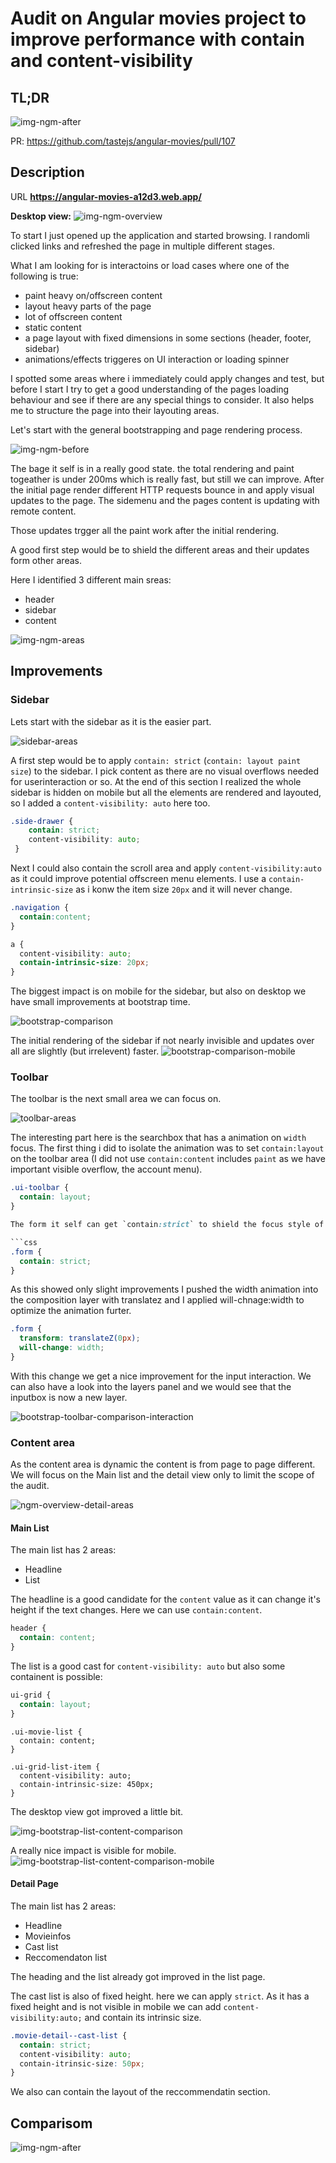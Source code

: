 # Audit on Angular movies project to improve performance with contain and content-visibility

## TL;DR

![img-ngm-after](https://user-images.githubusercontent.com/10064416/159596750-604fb5e7-9e58-4f5b-97eb-360907f65397.png)

PR: https://github.com/tastejs/angular-movies/pull/107 


## Description 

URL
**https://angular-movies-a12d3.web.app/**

**Desktop view:**
![img-ngm-overview](https://user-images.githubusercontent.com/10064416/159577772-30983977-65b9-40a8-bc1a-293922bb7876.png)

To start I just opened up the application and started browsing. I randomli clicked links and refreshed the page in multiple different stages.

What I am looking for is interactoins or load cases where one of the following is true:
- paint heavy on/offscreen content
- layout heavy parts of the page
- lot of offscreen content
- static content
- a page layout with fixed dimensions in some sections (header, footer, sidebar)
- animations/effects triggeres on UI interaction or loading spinner

I spotted some areas where i immediately could apply changes and test, but before I start I try to get a good understanding of the pages loading behaviour and see if there are any special things to consider.
It also helps me to structure the page into their layouting areas.


Let's start with the general bootstrapping and page rendering process.

![img-ngm-before](https://user-images.githubusercontent.com/10064416/159577824-84507a1f-3628-43a7-b287-321000d3cbf2.png)

The bage it self is in a really good state. the total rendering and paint togeather is under 200ms which is really fast, but still we can improve.
After the initial page render different HTTP requests bounce in and apply visual updates to the page. The sidemenu and the pages content is updating with remote content.

Those updates trgger all the paint work after the initial rendering.

A good first step would be to shield the different areas and their updates form other areas.

Here I identified 3 different main sreas:
- header
- sidebar
- content

![img-ngm-areas](https://user-images.githubusercontent.com/10064416/159577882-015333a6-31ba-437e-94be-4eb9c29f2ee3.png)

## Improvements

### Sidebar

Lets start with the sidebar as it is the easier part.

![sidebar-areas](https://user-images.githubusercontent.com/10064416/159578010-439bbd16-fdcf-4b32-8056-1795188f57e1.png)


A first step would be to apply `contain: strict` (`contain: layout paint size`) to the sidebar. I pick content as there are no visual overflows needed for userinteraction or so. At the end of this section I realized the whole sidebar is hidden on mobile but all the elements are rendered and layouted, so I added a `content-visibility: auto`  here too.

```css 
.side-drawer {
    contain: strict;
    content-visibility: auto;
 }
```

Next I could also contain the scroll area and apply `content-visibility:auto` as it could improve potential offscreen menu elements.
I use a `contain-intrinsic-size` as i konw the item size `20px` and it will never change.

```css
.navigation {
  contain:content;
}

a {
  content-visibility: auto;
  contain-intrinsic-size: 20px;
}
```

The biggest impact is on mobile for the sidebar, but also on desktop we have small improvements at bootstrap time.

![bootstrap-comparison](https://user-images.githubusercontent.com/10064416/159578036-78c5ec25-8bbd-40bc-b128-2d26db1efed0.png)

The initial rendering of the sidebar if not nearly invisible and updates over all are slightly (but irrelevent) faster.
![bootstrap-comparison-mobile](https://user-images.githubusercontent.com/10064416/159578060-a223da95-794e-407c-986c-3b385123276c.png)

### Toolbar

The toolbar is the next small area we can focus on.

![toolbar-areas](https://user-images.githubusercontent.com/10064416/159584191-39a5b8bc-414a-4956-8df1-aad640464b42.png)

The interesting part here is the searchbox that has a animation on `width` focus. The first thing i did to isolate the animation was to set `contain:layout` on the toolbar area (I did not use `contain:content` includes `paint` as we have important visible overflow, the account menu). 

```css
.ui-toolbar {
  contain: layout;
}

The form it self can get `contain:strict` to shield the focus style of the input.

```css
.form {
  contain: strict;
}
```

As this showed only slight improvements I pushed the width animation into the composition layer with translatez and I applied will-chnage:width to optimize the animation furter. 


```css
.form {
  transform: translateZ(0px);
  will-change: width;
}
```

With this change we get a nice improvement for the input interaction.
We can also have a look into the layers panel and we would see that the inputbox is now a new layer.

![bootstrap-toolbar-comparison-interaction](https://user-images.githubusercontent.com/10064416/159585327-c1a77f65-84f7-46d6-a1d0-60c0f28b1d8b.png)

### Content area

As the content area is dynamic the content is from page to page different.
We will focus on the Main list and the detail view only to limit the scope of the audit.

![ngm-overview-detail-areas](https://user-images.githubusercontent.com/10064416/159586586-19776ee8-5f5a-489c-abb5-399d68080d39.png)

#### Main List

The main list has 2 areas:
- Headline
- List

The headline is a good candidate for the `content` value as it can change it's height if the text changes.
Here we can use `contain:content`.

```css
header {
  contain: content;
}
```

The list is a good cast for `content-visibility: auto` but also some containent is possible:

```css
ui-grid {
  contain: layout;
}
```


```css/*
.ui-movie-list {
  contain: content;
}

.ui-grid-list-item {
  content-visibility: auto;
  contain-intrinsic-size: 450px;
}
```

The desktop view got improved a little bit.

![img-bootstrap-list-content-comparison](https://user-images.githubusercontent.com/10064416/159591557-66742e97-401b-4927-855a-6aea52f24cd6.png)

A really nice impact is visible for mobile.
![img-bootstrap-list-content-comparison-mobile](https://user-images.githubusercontent.com/10064416/159591561-da2acd01-7ac2-4199-9f96-a8bbca85264e.png)

#### Detail Page

The main list has 2 areas:
- Headline
- Movieinfos
- Cast list
- Reccomendaton list

The heading and the list already got improved in the list page.

The cast list is also of fixed height. here we can apply `strict`. As it has a fixed height and is not visible in mobile we can add `content-visibility:auto;` and contain its intrinsic size.

```css
.movie-detail--cast-list {
  contain: strict;
  content-visibility: auto;
  contain-itrinsic-size: 50px;
}
```

We also can contain the layout of the reccommendatin section.


## Comparisom

![img-ngm-after](https://user-images.githubusercontent.com/10064416/159596750-604fb5e7-9e58-4f5b-97eb-360907f65397.png)

